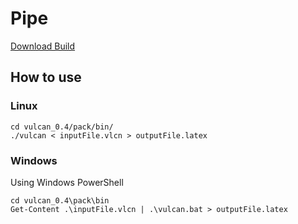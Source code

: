 Pipe
====

[Download Build](https://github.com/TyOverby/Pipe/releases)


## How to use

### Linux

    cd vulcan_0.4/pack/bin/
    ./vulcan < inputFile.vlcn > outputFile.latex
    
### Windows
Using Windows PowerShell

    cd vulcan_0.4\pack\bin
    Get-Content .\inputFile.vlcn | .\vulcan.bat > outputFile.latex

